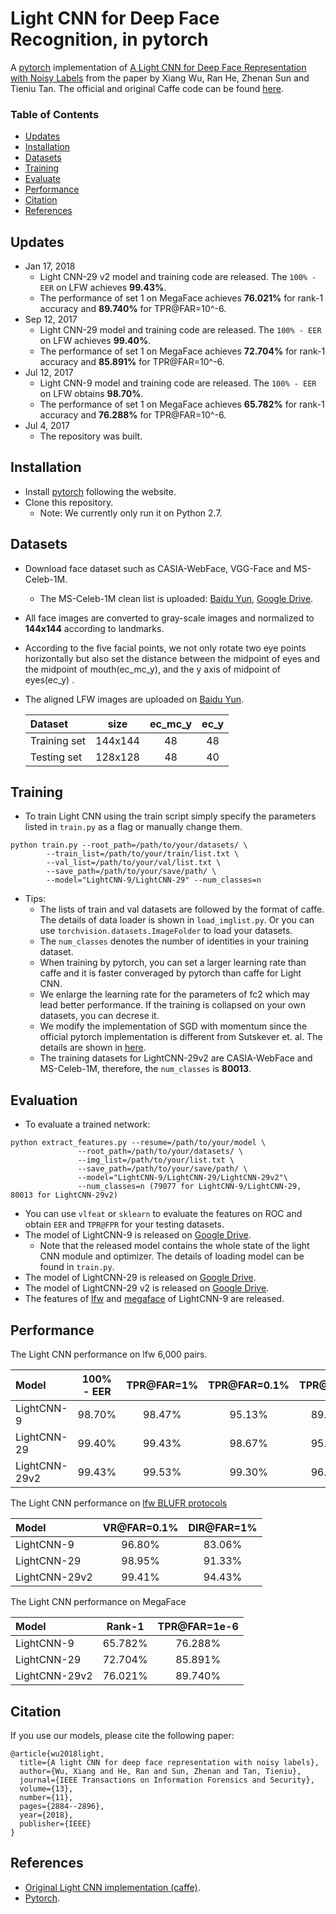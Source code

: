 
# Light CNN for Deep Face Recognition, in pytorch
A [pytorch](http://pytorch.org/) implementation of [A Light CNN for Deep Face Representation with Noisy Labels](https://arxiv.org/abs/1511.02683) from the paper by Xiang Wu, Ran He, Zhenan Sun and Tieniu Tan.  The official and original Caffe code can be found [here](https://github.com/AlfredXiangWu/face_verification_experiment).  

### Table of Contents
- <a href='#updates'>Updates</a>
- <a href='#installation'>Installation</a>
- <a href='#datasets'>Datasets</a>
- <a href='#training'>Training</a>
- <a href='#evaluation'>Evaluate</a>
- <a href='#performance'>Performance</a>
- <a href='#citation'>Citation</a>
- <a href='#references'>References</a>

## Updates
- Jan 17, 2018
	- Light CNN-29 v2 model and training code are released. The `100% - EER` on LFW achieves **99.43%**.
	- The performance of set 1 on MegaFace achieves **76.021%** for rank-1 accuracy and **89.740%** for TPR@FAR=10^-6. 
- Sep 12, 2017
	- Light CNN-29 model and training code are released. The `100% - EER` on LFW achieves **99.40%**.
	- The performance of set 1 on MegaFace achieves **72.704%** for rank-1 accuracy and **85.891%** for TPR@FAR=10^-6. 
- Jul 12, 2017 
	- Light CNN-9 model and training code are released. The `100% - EER` on LFW obtains **98.70%**.  
	- The performance of set 1 on MegaFace achieves **65.782%** for rank-1 accuracy and **76.288%** for TPR@FAR=10^-6. 
- Jul 4, 2017
	- The repository was built.

## Installation
- Install [pytorch](http://pytorch.org/) following the website.
- Clone this repository.
	- Note: We currently only run it on Python 2.7.	

## Datasets
- Download face dataset such as  CASIA-WebFace, VGG-Face and MS-Celeb-1M.
	- The MS-Celeb-1M clean list is uploaded: [Baidu Yun](http://pan.baidu.com/s/1gfxB0iB), [Google Drive](https://drive.google.com/file/d/0ByNaVHFekDPRbFg1YTNiMUxNYXc/view?usp=sharing).
- All face images are converted to gray-scale images and normalized to **144x144** according to landmarks. 
- According to the five facial points, we not only rotate two eye points horizontally but also set the distance between the midpoint of eyes and the midpoint of mouth(ec_mc_y), and the y axis of midpoint of eyes(ec_y) .
- The aligned LFW images are uploaded on [Baidu Yun](https://pan.baidu.com/s/1eR6vHFO).
  
  Dataset     | size    |  ec_mc_y  | ec_y  
  :----| :-----: | :----:    | :----: 
  Training set | 144x144 |     48    | 48    
  Testing set  | 128x128 |     48    | 40 

## Training 
- To train Light CNN using the train script simply specify the parameters listed in ```train.py``` as a flag or manually change them.
```Shell
python train.py --root_path=/path/to/your/datasets/ \
		--train_list=/path/to/your/train/list.txt \
		--val_list=/path/to/your/val/list.txt \
		--save_path=/path/to/your/save/path/ \
		--model="LightCNN-9/LightCNN-29" --num_classes=n
```
	
- Tips:
	- The lists of train and val datasets are followed by the format of caffe. The details of data loader is shown in ```load_imglist.py```. Or you can use ```torchvision.datasets.ImageFolder``` to load your datasets.
	- The ```num_classes``` denotes the number of identities in your training dataset.
	- When training by pytorch, you can set a larger learning rate than caffe and it is faster converaged by pytorch than caffe for Light CNN.
	- We enlarge the learning rate for the parameters of fc2 which may lead better performance. If the training is collapsed on your own datasets, you can decrese it. 
	- We modify the implementation of SGD with momentum since the official pytorch implementation is different from Sutskever et. al. The details are shown in [here](http://pytorch.org/docs/master/optim.html#torch.optim.SGD).
	- The training datasets for LightCNN-29v2 are CASIA-WebFace and MS-Celeb-1M, therefore, the ```num_classes``` is **80013**. 
	 
	
## Evaluation

- To evaluate a trained network:
```
python extract_features.py --resume=/path/to/your/model \
			   --root_path=/path/to/your/datasets/ \
			   --img_list=/path/to/your/list.txt \
			   --save_path=/path/to/your/save/path/ \
			   --model="LightCNN-9/LightCNN-29/LightCNN-29v2"\
			   --num_classes=n (79077 for LightCNN-9/LightCNN-29, 80013 for LightCNN-29v2)
```
- You can use ```vlfeat``` or ```sklearn``` to evaluate the features on ROC and obtain ```EER``` and ```TPR@FPR``` for your testing datasets. 
- The model of LightCNN-9 is released on [Google Drive](https://drive.google.com/open?id=0ByNaVHFekDPRWk5XUFRvTTRIVmc).
	- Note that the released model contains the whole state of the light CNN module and optimizer. The details of loading model can be found in ```train.py```. 
- The model of LightCNN-29 is released on [Google Drive](https://drive.google.com/file/d/0ByNaVHFekDPRMGlLWVBhbkVGVm8/view).
- The model of LightCNN-29 v2 is released on [Google Drive](https://drive.google.com/open?id=1Jn6aXtQ84WY-7J3Tpr2_j6sX0ch9yucS).
- The features of [lfw](https://drive.google.com/open?id=0ByNaVHFekDPRbDV4cEtWSVl3d0k) and [megaface](https://drive.google.com/open?id=0ByNaVHFekDPRZXhQejRwOUtDYm8) of LightCNN-9 are released. 

## Performance
The Light CNN performance on lfw 6,000 pairs.   

|   Model | 100% - EER | TPR@FAR=1%   | TPR@FAR=0.1%| TPR@FAR=0| 
| :------- | :----: | :---: | :---: |:---: | 
| LightCNN-9| 98.70% | 98.47% | 95.13% | 89.53% |
| LightCNN-29 | 99.40% |    99.43%    |    98.67%  |    95.70%  | 
| LightCNN-29v2 | 99.43% |    99.53%    |    99.30%  |    96.77%  | 

The Light CNN performance on [lfw BLUFR protocols](http://www.cbsr.ia.ac.cn/users/scliao/projects/blufr/)

|   Model | VR@FAR=0.1% | DIR@FAR=1%| 
| :------- | :----: | :---: |  
| LightCNN-9| 96.80% | 83.06% | 
| LightCNN-29 | 98.95% |    91.33%    |  
| LightCNN-29v2 | 99.41% |    94.43%    |  

The Light CNN performance on MegaFace

|   Model | Rank-1 | TPR@FAR=1e-6| 
| :------- | :----: | :---: |  
| LightCNN-9| 65.782% | 76.288% | 
| LightCNN-29 | 72.704% |  85.891%    |  
| LightCNN-29v2 | 76.021% |  89.740%    |  

## Citation
If you use our models, please cite the following paper:
```
@article{wu2018light,
  title={A light CNN for deep face representation with noisy labels},
  author={Wu, Xiang and He, Ran and Sun, Zhenan and Tan, Tieniu},
  journal={IEEE Transactions on Information Forensics and Security},
  volume={13},
  number={11},
  pages={2884--2896},
  year={2018},
  publisher={IEEE}
}
```
	
## References
- [Original Light CNN implementation (caffe)](https://github.com/AlfredXiangWu/face_verification_experiment).
- [Pytorch](https://github.com/pytorch/pytorch). 


